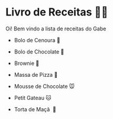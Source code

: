 # Livro de Receitas :man_cook:

Oi! Bem vindo a lista de receitas do Gabe

- Bolo de Cenoura :carrot:

- Bolo de Chocolate :chocolate_bar:

- Brownie :chocolate_bar:

- Massa de Pizza :pizza:

- Mousse de Chocolate :mouse:

- Petit Gateau :cat:

- Torta de Maçã ​ :green_apple:

  
